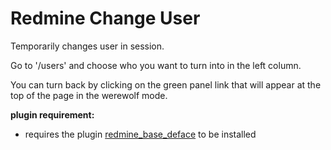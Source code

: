 Redmine Change User
===================

Temporarily changes user in session.

Go to '/users' and choose who you want to turn into in the left column.

You can turn back by clicking on the green panel link
that will appear at the top of the page in the werewolf mode.

**plugin requirement:**
* requires the plugin [redmine_base_deface](https://github.com/jbbarth/redmine_base_deface) to be installed
